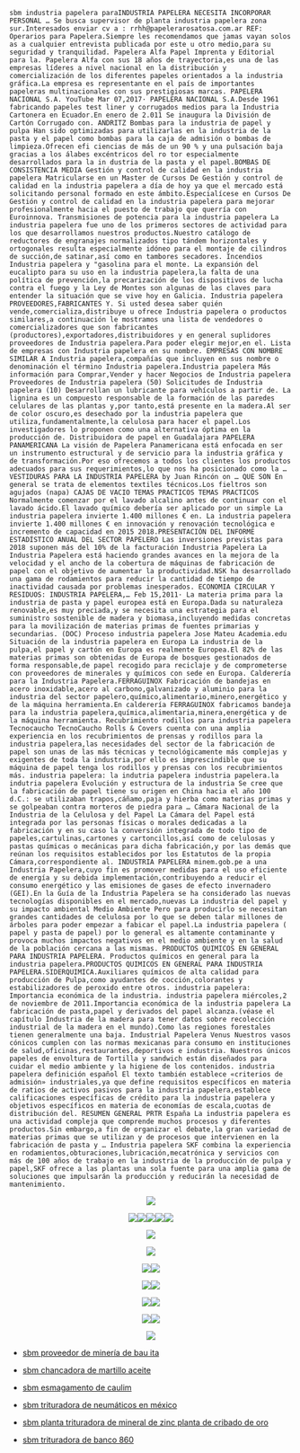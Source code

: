 
```
sbm industria papelera paraINDUSTRIA PAPELERA NECESITA INCORPORAR PERSONAL … Se busca supervisor de planta industria papelera zona sur.Interesados enviar cv a : rrhh@papelerarosatosa.com.ar REF: Operarios para Papelera.Siempre les recomendamos que jamas vayan solos as a cualquier entrevista publicada por este u otro medio,para su seguridad y tranquilidad. Papelera Alfa Papel Imprenta y Editorial para la. Papelera Alfa con sus 18 años de trayectoria,es una de las empresas líderes a nivel nacional en la distribución y comercialización de los diferentes papeles orientados a la industria gráfica.La empresa es representante en el país de importantes papeleras multinacionales con sus prestigiosas marcas. PAPELERA NACIONAL S.A. YouTube Mar 07,2017· PAPELERA NACIONAL S.A.Desde 1961 fabricando papeles test liner y corrugados medios para la Industria Cartonera en Ecuador.En enero de 2.011 Se inaugura la División de Cartón Corrugado con. ANDRITZ Bombas para la industria de papel y pulpa Han sido optimizadas para utilizarlas en la industria de la pasta y el papel como bombas para la caja de admisión o bombas de limpieza.Ofrecen efi ciencias de más de un 90 % y una pulsación baja gracias a los álabes excéntricos del ro tor especialmente desarrollados para la in dustria de la pasta y el papel.BOMBAS DE CONSISTENCIA MEDIA Gestión y control de calidad en la industria papelera Matricularse en un Master de Cursos De Gestión y control de calidad en la industria papelera a día de hoy ya que el mercado está solicitando personal formado en este ámbito.Especialícese en Cursos De Gestión y control de calidad en la industria papelera para mejorar profesionalmente hacia el puesto de trabajo que querría con Euroinnova. Transmisiones de potencia para la industria papelera La industria papelera fue uno de los primeros sectores de actividad para los que desarrollamos nuestros productos.Nuestro catálogo de reductores de engranajes normalizados tipo tándem horizontales y ortogonales resulta especialmente idóneo para el montaje de cilindros de succión,de satinar,así como en tambores secadores. Incendios Industria papelera y "gasolina para el monte. La expansión del eucalipto para su uso en la industria papelera,la falta de una política de prevención,la precarización de los dispositivos de lucha contra el fuego y la Ley de Montes son algunas de las claves para entender la situación que se vive hoy en Galicia. Industria papelera PROVEEDORES,FABRICANTES Y. Si usted desea saber quién vende,comercializa,distribuye u ofrece Industria papelera o productos similares,a continuación le mostramos una lista de vendedores o comercializadores que son fabricantes (productores),exportadores,distribuidores y en general suplidores proveedores de Industria papelera.Para poder elegir mejor,en el. Lista de empresas con Industria papelera en su nombre. EMPRESAS CON NOMBRE SIMILAR A Industria papelera,compañías que incluyen en sus nombre o denominación el término Industria papelera.Industria papelera Más información para Comprar,Vender y hacer Negocios de Industria papelera Proveedores de Industria papelera (50) Solicitudes de Industria papelera (10) Desarrollan un lubricante para vehículos a partir de. La lignina es un compuesto responsable de la formación de las paredes celulares de las plantas y,por tanto,está presente en la madera.Al ser de color oscuro,es desechado por la industria papelera que utiliza,fundamentalmente,la celulosa para hacer el papel.Los investigadores lo proponen como una alternativa óptima en la producción de. Distribuidora de papel en Guadalajara PAPELERA PANAMERICANA La visión de Papelera Panamericana está enfocada en ser un instrumento estructural y de servicio para la industria gráfica y de transformación.Por eso ofrecemos a todos los clientes los productos adecuados para sus requerimientos,lo que nos ha posicionado como la … VESTIDURAS PARA LA INDUSTRIA PAPELERA by Juan Rincón on … QUE SON En general se trata de elementos textiles técnicos.Los fieltros son agujados (napa) CAJAS DE VACIO TEMAS PRACTICOS TEMAS PRACTICOS Normalmente comenzar por el lavado alcalino antes de continuar con el lavado ácido.El lavado químico debería ser aplicado por un simple La industria papelera invierte 1.400 millones € en. La industria papelera invierte 1.400 millones € en innovación y renovación tecnológica e incremento de capacidad en 2015 2018.PRESENTACIÓN DEL INFORME ESTADÍSTICO ANUAL DEL SECTOR PAPELERO Las inversiones previstas para 2018 suponen más del 10% de la facturación Industria Papelera La Industria Papelera está haciendo grandes avances en la mejora de la velocidad y el ancho de la cobertura de máquinas de fabricación de papel con el objetivo de aumentar la productividad.NSK ha desarrollado una gama de rodamientos para reducir la cantidad de tiempo de inactividad causada por problemas inesperados. ECONOMIA CIRCULAR Y RESIDUOS: INDUSTRIA PAPELERA,… Feb 15,2011· La materia prima para la industria de pasta y papel europea está en Europa.Dada su naturaleza renovable,es muy preciada,y se necesita una estrategia para el suministro sostenible de madera y biomasa,incluyendo medidas concretas para la movilización de materias primas de fuentes primarias y secundarias. (DOC) Proceso industria papelera Jose Mateu Academia.edu Situación de la industria papelera en Europa La industria de la pulpa,el papel y cartón en Europa es realmente Europea.El 82% de las materias primas son obtenidas de Europa de bosques gestionados de forma responsable,de papel recogido para reciclaje y de comprometerse con proveedores de minerales y químicos con sede en Europa. Calderería para la Industria Papelera.FERRAGUINOX Fabricación de bandejas en acero inoxidable,acero al carbono,galvanizado y aluminio para la industria del sector papelero,químico,alimentario,minero,energético y de la máquina herramienta.En calderería FERRAGUINOX fabricamos bandeja para la industria papelera,química,alimentaria,minera,energética y de la máquina herramienta. Recubrimiento rodillos para industria papelera Tecnocaucho TecnoCaucho Rolls & Covers cuenta con una amplia experiencia en los recubrimientos de prensas y rodillos para la industria papelera,las necesidades del sector de la fabricación de papel son unas de las más técnicas y tecnológicamente más complejas y exigentes de toda la industria,por ello es imprescindible que su máquina de papel tenga los rodillos y prensas con los recubrimientos más. industria papelera: la indutria papelera industria papelera.la indutria papelera Evolución y estructura de la industria Se cree que la fabricación de papel tiene su origen en China hacia el año 100 d.C.: se utilizaban trapos,cáñamo,paja y hierba como materias primas y se golpeaban contra morteros de piedra para … Cámara Nacional de la Industria de la Celulosa y del Papel La Cámara del Papel está integrada por las personas físicas o morales dedicadas a la fabricación y en su caso la conversión integrada de todo tipo de papeles,cartulinas,cartones y cartoncillos,así como de celulosas y pastas químicas o mecánicas para dicha fabricación,y por las demás que reúnan los requisitos establecidos por los Estatutos de la propia Cámara,correspondiente al. INDUSTRIA PAPELERA minem.gob.pe a una Industria Papelera,cuyo fin es promover medidas para el uso eficiente de energía y su debida implementación,contribuyendo a reducir el consumo energético y las emisiones de gases de efecto invernadero (GEI).En la Guía de la Industria Papelera se ha considerado las nuevas tecnologías disponibles en el mercado,nuevas La industria del papel y su impacto ambiental Medio Ambiente Pero para producirlo se necesitan grandes cantidades de celulosa por lo que se deben talar millones de árboles para poder empezar a fabicar el papel.La industria papelera ( papel y pasta de papel) por lo general es altamente contaminante y provoca muchos impactos negativos en el medio ambiente y en la salud de la población cercana a las mismas. PRODUCTOS QUIMICOS EN GENERAL PARA INDUSTRIA PAPELERA. Productos químicos en general para la industria papelera.PRODUCTOS QUIMICOS EN GENERAL PARA INDUSTRIA PAPELERA.SIDERQUIMICA.Auxiliares químicos de alta calidad para producción de Pulpa,como ayudantes de cocción,colorantes y estabilizadores de peroxido entre otros. industria papelera: Importancia económica de la industria. industria papelera miércoles,2 de noviembre de 2011.Importancia económica de la industria papelera La fabricación de pasta,papel y derivados del papel alcanza.(véase el capítulo Industria de la madera para tener datos sobre recolección industrial de la madera en el mundo).Como las regiones forestales tienen generalmente una baja. Industrial Papelera Venus Nuestros vasos cónicos cumplen con las normas mexicanas para consumo en instituciones de salud,oficinas,restaurantes,deportivos e industria. Nuestros únicos papeles de envoltura de Tortilla y sandwich están diseñados para cuidar el medio ambiente y la higiene de los contenidos. industria papelera definición español El texto también establece «criterios de admisión» industriales,ya que define requisitos específicos en materia de ratios de activos pasivos para la industria papelera,establece calificaciones específicas de crédito para la industria papelera y objetivos específicos en materia de economías de escala,cuotas de distribución del. RESUMEN GENERAL PRTR España La industria papelera es una actividad compleja que comprende muchos procesos y diferentes productos.Sin embargo,a fin de organizar el debate,la gran variedad de materias primas que se utilizan y de procesos que intervienen en la fabricación de pasta y … Industria papelera SKF combina la experiencia en rodamientos,obturaciones,lubricación,mecatrónica y servicios con más de 100 años de trabajo en la industria de la producción de pulpa y papel,SKF ofrece a las plantas una sola fuente para una amplia gama de soluciones que impulsarán la producción y reducirán la necesidad de mantenimiento. 
```

<div align="center">

<a href="https://es-crusher.shibang-china.com/github&k=sbm+industria+papelera+para"><img src="https://static.shibang-china.com/es/crusher/logo.jpg"></a>

<a href="https://es-crusher.shibang-china.com/github&k=sbm+industria+papelera+para"><img src="https://static.shibang-china.com/es/crusher/index.jpg"></a><a href="https://es-crusher.shibang-china.com/material.htmlgithub&k=sbm+industria+papelera+para"><img src="https://static.shibang-china.com/es/crusher/material.jpg"></a><a href="https://es-crusher.shibang-china.com/application.htmlgithub&k=sbm+industria+papelera+para"><img src="https://static.shibang-china.com/es/crusher/application.jpg"></a><a href="https://es-crusher.shibang-china.com/aboutus.htmlgithub&k=sbm+industria+papelera+para"><img src="https://static.shibang-china.com/es/crusher/aboutus.jpg"></a><a href="https://es-crusher.shibang-china.com/contact.htmlgithub&k=sbm+industria+papelera+para"><img src="https://static.shibang-china.com/es/crusher/contact.jpg"></a>

<a href="https://es-crusher.shibang-china.com/github&k=sbm+industria+papelera+para"><img src="https://static.shibang-china.com/es/crusher/banner.jpg"></a>

<a href="https://swt.shibang-china.com/github&k=sbm+industria+papelera+para"><img src="https://static.shibang-china.com/es/crusher/text.jpg"></a>

<a href="https://swt.shibang-china.com/github&k=sbm+industria+papelera+para"><img src="https://static.shibang-china.com/es/crusher/chat.jpg"></a><a href="https://es-crusher.shibang-china.com/contact.htmlgithub&k=sbm+industria+papelera+para"><img src="https://static.shibang-china.com/es/crusher/message.jpg"></a>

<a href="https://es-crusher.shibang-china.com/products/pe.htmlgithub&k=sbm+industria+papelera+para"><img src="https://static.shibang-china.com/es/crusher/pe.jpg"></a><a href="https://es-crusher.shibang-china.com/products/pf.htmlgithub&k=sbm+industria+papelera+para"><img src="https://static.shibang-china.com/es/crusher/pf.jpg"></a>

<a href="https://es-crusher.shibang-china.com/products/hpt.htmlgithub&k=sbm+industria+papelera+para"><img src="https://static.shibang-china.com/es/crusher/hpt.jpg"></a><a href="https://es-crusher.shibang-china.com/products/vsi.htmlgithub&k=sbm+industria+papelera+para"><img src="https://static.shibang-china.com/es/crusher/vsi.jpg"></a>

<a href="https://es-crusher.shibang-china.com/products/klv.htmlgithub&k=sbm+industria+papelera+para"><img src="https://static.shibang-china.com/es/crusher/klv.jpg"></a><a href="https://es-crusher.shibang-china.com/products/portable.htmlgithub&k=sbm+industria+papelera+para"><img src="https://static.shibang-china.com/es/crusher/portable.jpg"></a>

<a href="https://swt.shibang-china.com/github&k=sbm+industria+papelera+para"><img src="https://static.shibang-china.com/es/crusher/case.jpg"></a>

</div>


* [sbm proveedor de minería de bau ita](sbm%20proveedor%20de%20miner%C3%ADa%20de%20bau%20ita.md)

* [sbm chancadora de martillo aceite](sbm%20chancadora%20de%20martillo%20aceite.md)

* [sbm esmagamento de caulim](sbm%20esmagamento%20de%20caulim.md)

* [sbm trituradora de neumáticos en méxico](sbm%20trituradora%20de%20neum%C3%A1ticos%20en%20m%C3%A9xico.md)

* [sbm planta trituradora de mineral de zinc planta de cribado de oro](sbm%20planta%20trituradora%20de%20mineral%20de%20zinc%20planta%20de%20cribado%20de%20oro.md)

* [sbm trituradora de banco 860](sbm%20trituradora%20de%20banco%20860.md)